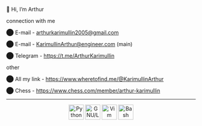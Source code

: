  👋 Hi, I’m Arthur
 
connection with me

⬤ E-mail - arthurkarimullin2005@gmail.com

⬤ E-mail - KarimullinArthur@engineer.com    (main) 

⬤ Telegram - https://t.me/ArthurKarimullin
  
other

⬤ All my link - https://www.wheretofind.me/@KarimullinArthur

⬤ Chess - https://www.chess.com/member/arthur-karimullin

---

<div align="center">
    <img src="https://cdn.jsdelivr.net/gh/devicons/devicon/icons/python/python-plain.svg" title="Python" alt="Python" width="40" height="40"/>
    <img src="https://cdn.jsdelivr.net/gh/devicons/devicon/icons/linux/linux-plain.svg" title="GNU/Linux" alt="GNU/Linux" width="40" height="40"/>
    <img src="https://cdn.jsdelivr.net/gh/devicons/devicon/icons/vim/vim-plain.svg" title="Vim" alt="Vim" width="40" height="40"/>
    <img src="https://cdn.jsdelivr.net/gh/devicons/devicon/icons/bash/bash-original.svg" title="Bash" alt="Bash" width="40" height="40/>
          
 
    <img src="https://komarev.com/ghpvc/?username=KarimullinArthur&style=flat">
</div>   

<img src="https://komarev.com/ghpvc/?username=KarimullinArthur&style=flat">
